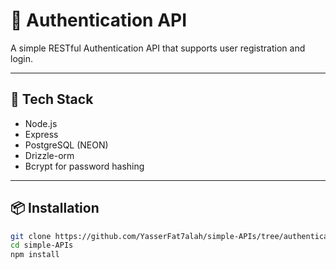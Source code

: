 # 🔐 Authentication API

A simple RESTful Authentication API that supports user registration and login.

---

## 🚀 Tech Stack

- Node.js
- Express
- PostgreSQL (NEON)
- Drizzle-orm
- Bcrypt for password hashing

---

## 📦 Installation

```bash
git clone https://github.com/YasserFat7alah/simple-APIs/tree/authentication-api
cd simple-APIs
npm install

